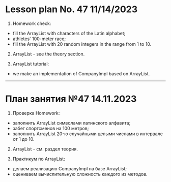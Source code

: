 # Lesson plan No. 47 11/14/2023

1. Homework check:
- fill the ArrayList with characters of the Latin alphabet;
- athletes' 100-meter race;
- fill the ArrayList with 20 random integers in the range from 1 to 10.

2. ArrayList - see the theory section.

3. ArrayList tutorial:
- we make an implementation of CompanyImpl based on ArrayList.

___________________________________________

# План занятия №47 14.11.2023

1. Проверка Homework:
- заполнить ArrayList символами латинского алфавита;
- забег спортсменов на 100 метров;
- заполнить ArrayList 20-ю случайными целыми числами в интервале от 1 до 10.

2. ArrayList - см. раздел теория.

3. Практикум по ArrayList:
- делаем реализацию CompanyImpl на базе ArrayList;
- оцениваем вычислительную сложность каждого из методов.
